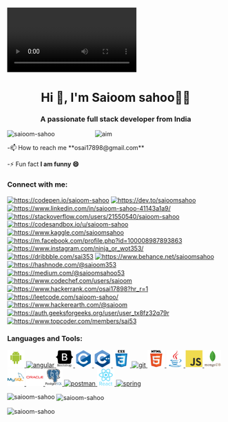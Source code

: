 ![logo](https://github.com/saioom-sahoo/saioom-sahoo/blob/master/White%20Black%20Minimalist%20Banner.mp4)



<h1 align="center">Hi 🤟, I'm Saioom sahoo🧑‍💻</h1>
<h3 align="center">A passionate full stack developer from India</h3>
<img align="right" alt="aim"width=300 src="https://media4.giphy.com/media/VTtANKl0beDFQRLDTh/giphy.gif?cid=ecf05e472t27gyhlhjhchnrda8uw56zhh41em9qgs3jm046l&ep=v1_gifs_search&rid=giphy.gif&ct=g">
<p align="left"> <img src="https://komarev.com/ghpvc/?username=saioom-sahoo&label=Profile%20views&color=0e75b6&style=flat" alt="saioom-sahoo" /> </p>
-📫 How to reach me **osai17898@gmail.com**


-⚡ Fun fact **I am funny 😄**
<h3 align="left">Connect with me:</h3>
<p align="left">
<a href="https://codepen.io/https://codepen.io/saioom-sahoo" target="blank"><img align="center" src="https://raw.githubusercontent.com/rahuldkjain/github-profile-readme-generator/master/src/images/icons/Social/codepen.svg" alt="https://codepen.io/saioom-sahoo" height="30" width="40" /></a>
<a href="https://dev.to/https://dev.to/saioomsahoo" target="blank"><img align="center" src="https://raw.githubusercontent.com/rahuldkjain/github-profile-readme-generator/master/src/images/icons/Social/devto.svg" alt="https://dev.to/saioomsahoo" height="30" width="40" /></a>
<a href="https://linkedin.com/in/https://www.linkedin.com/in/saioom-sahoo-41143a1a9/" target="blank"><img align="center" src="https://raw.githubusercontent.com/rahuldkjain/github-profile-readme-generator/master/src/images/icons/Social/linked-in-alt.svg" alt="https://www.linkedin.com/in/saioom-sahoo-41143a1a9/" height="30" width="40" /></a>
<a href="https://stackoverflow.com/users/https://stackoverflow.com/users/21550540/saioom-sahoo" target="blank"><img align="center" src="https://raw.githubusercontent.com/rahuldkjain/github-profile-readme-generator/master/src/images/icons/Social/stack-overflow.svg" alt="https://stackoverflow.com/users/21550540/saioom-sahoo" height="30" width="40" /></a>
<a href="https://codesandbox.com/https://codesandbox.io/u/saioom-sahoo" target="blank"><img align="center" src="https://raw.githubusercontent.com/rahuldkjain/github-profile-readme-generator/master/src/images/icons/Social/codesandbox.svg" alt="https://codesandbox.io/u/saioom-sahoo" height="30" width="40" /></a>
<a href="https://kaggle.com/https://www.kaggle.com/saioomsahoo" target="blank"><img align="center" src="https://raw.githubusercontent.com/rahuldkjain/github-profile-readme-generator/master/src/images/icons/Social/kaggle.svg" alt="https://www.kaggle.com/saioomsahoo" height="30" width="40" /></a>
<a href="https://fb.com/https://m.facebook.com/profile.php?id=100008987893863" target="blank"><img align="center" src="https://raw.githubusercontent.com/rahuldkjain/github-profile-readme-generator/master/src/images/icons/Social/facebook.svg" alt="https://m.facebook.com/profile.php?id=100008987893863" height="30" width="40" /></a>
<a href="https://instagram.com/https://www.instagram.com/ninja_or_wot353/" target="blank"><img align="center" src="https://raw.githubusercontent.com/rahuldkjain/github-profile-readme-generator/master/src/images/icons/Social/instagram.svg" alt="https://www.instagram.com/ninja_or_wot353/" height="30" width="40" /></a>
<a href="https://dribbble.com/https://dribbble.com/sai353" target="blank"><img align="center" src="https://raw.githubusercontent.com/rahuldkjain/github-profile-readme-generator/master/src/images/icons/Social/dribbble.svg" alt="https://dribbble.com/sai353" height="30" width="40" /></a>
<a href="https://www.behance.net/https://www.behance.net/saioomsahoo" target="blank"><img align="center" src="https://raw.githubusercontent.com/rahuldkjain/github-profile-readme-generator/master/src/images/icons/Social/behance.svg" alt="https://www.behance.net/saioomsahoo" height="30" width="40" /></a>
<a href="https://hashnode.com/https://hashnode.com/@saioom353" target="blank"><img align="center" src="https://raw.githubusercontent.com/rahuldkjain/github-profile-readme-generator/master/src/images/icons/Social/hashnode.svg" alt="https://hashnode.com/@saioom353" height="30" width="40" /></a>
<a href="https://medium.com/https://medium.com/@saioomsahoo53" target="blank"><img align="center" src="https://raw.githubusercontent.com/rahuldkjain/github-profile-readme-generator/master/src/images/icons/Social/medium.svg" alt="https://medium.com/@saioomsahoo53" height="30" width="40" /></a>
<a href="https://www.codechef.com/users/https://www.codechef.com/users/saioom" target="blank"><img align="center" src="https://cdn.jsdelivr.net/npm/simple-icons@3.1.0/icons/codechef.svg" alt="https://www.codechef.com/users/saioom" height="30" width="40" /></a>
<a href="https://www.hackerrank.com/https://www.hackerrank.com/osai17898?hr_r=1" target="blank"><img align="center" src="https://raw.githubusercontent.com/rahuldkjain/github-profile-readme-generator/master/src/images/icons/Social/hackerrank.svg" alt="https://www.hackerrank.com/osai17898?hr_r=1" height="30" width="40" /></a>
<a href="https://www.leetcode.com/https://leetcode.com/saioom-sahoo/" target="blank"><img align="center" src="https://raw.githubusercontent.com/rahuldkjain/github-profile-readme-generator/master/src/images/icons/Social/leet-code.svg" alt="https://leetcode.com/saioom-sahoo/" height="30" width="40" /></a>
<a href="https://www.hackerearth.com/https://www.hackerearth.com/@saioom" target="blank"><img align="center" src="https://raw.githubusercontent.com/rahuldkjain/github-profile-readme-generator/master/src/images/icons/Social/hackerearth.svg" alt="https://www.hackerearth.com/@saioom" height="30" width="40" /></a>
<a href="https://auth.geeksforgeeks.org/user/https://auth.geeksforgeeks.org/user/user_tx8fz32q79r" target="blank"><img align="center" src="https://raw.githubusercontent.com/rahuldkjain/github-profile-readme-generator/master/src/images/icons/Social/geeks-for-geeks.svg" alt="https://auth.geeksforgeeks.org/user/user_tx8fz32q79r" height="30" width="40" /></a>
<a href="https://www.topcoder.com/members/https://www.topcoder.com/members/sai53" target="blank"><img align="center" src="https://raw.githubusercontent.com/rahuldkjain/github-profile-readme-generator/master/src/images/icons/Social/topcoder.svg" alt="https://www.topcoder.com/members/sai53" height="30" width="40" /></a>
</p>

<h3 align="left">Languages and Tools:</h3>
<p align="left"> <a href="https://developer.android.com" target="_blank" rel="noreferrer"> <img src="https://raw.githubusercontent.com/devicons/devicon/master/icons/android/android-original-wordmark.svg" alt="android" width="40" height="40"/> </a> <a href="https://angular.io" target="_blank" rel="noreferrer"> <img src="https://angular.io/assets/images/logos/angular/angular.svg" alt="angular" width="40" height="40"/> </a> <a href="https://getbootstrap.com" target="_blank" rel="noreferrer"> <img src="https://raw.githubusercontent.com/devicons/devicon/master/icons/bootstrap/bootstrap-plain-wordmark.svg" alt="bootstrap" width="40" height="40"/> </a> <a href="https://www.cprogramming.com/" target="_blank" rel="noreferrer"> <img src="https://raw.githubusercontent.com/devicons/devicon/master/icons/c/c-original.svg" alt="c" width="40" height="40"/> </a> <a href="https://www.w3schools.com/cpp/" target="_blank" rel="noreferrer"> <img src="https://raw.githubusercontent.com/devicons/devicon/master/icons/cplusplus/cplusplus-original.svg" alt="cplusplus" width="40" height="40"/> </a> <a href="https://www.w3schools.com/css/" target="_blank" rel="noreferrer"> <img src="https://raw.githubusercontent.com/devicons/devicon/master/icons/css3/css3-original-wordmark.svg" alt="css3" width="40" height="40"/> </a> <a href="https://git-scm.com/" target="_blank" rel="noreferrer"> <img src="https://www.vectorlogo.zone/logos/git-scm/git-scm-icon.svg" alt="git" width="40" height="40"/> </a> <a href="https://www.w3.org/html/" target="_blank" rel="noreferrer"> <img src="https://raw.githubusercontent.com/devicons/devicon/master/icons/html5/html5-original-wordmark.svg" alt="html5" width="40" height="40"/> </a> <a href="https://www.java.com" target="_blank" rel="noreferrer"> <img src="https://raw.githubusercontent.com/devicons/devicon/master/icons/java/java-original.svg" alt="java" width="40" height="40"/> </a> <a href="https://developer.mozilla.org/en-US/docs/Web/JavaScript" target="_blank" rel="noreferrer"> <img src="https://raw.githubusercontent.com/devicons/devicon/master/icons/javascript/javascript-original.svg" alt="javascript" width="40" height="40"/> </a> <a href="https://www.mongodb.com/" target="_blank" rel="noreferrer"> <img src="https://raw.githubusercontent.com/devicons/devicon/master/icons/mongodb/mongodb-original-wordmark.svg" alt="mongodb" width="40" height="40"/> </a> <a href="https://www.mysql.com/" target="_blank" rel="noreferrer"> <img src="https://raw.githubusercontent.com/devicons/devicon/master/icons/mysql/mysql-original-wordmark.svg" alt="mysql" width="40" height="40"/> </a> <a href="https://www.oracle.com/" target="_blank" rel="noreferrer"> <img src="https://raw.githubusercontent.com/devicons/devicon/master/icons/oracle/oracle-original.svg" alt="oracle" width="40" height="40"/> </a> <a href="https://www.postgresql.org" target="_blank" rel="noreferrer"> <img src="https://raw.githubusercontent.com/devicons/devicon/master/icons/postgresql/postgresql-original-wordmark.svg" alt="postgresql" width="40" height="40"/> </a> <a href="https://postman.com" target="_blank" rel="noreferrer"> <img src="https://www.vectorlogo.zone/logos/getpostman/getpostman-icon.svg" alt="postman" width="40" height="40"/> </a> <a href="https://reactjs.org/" target="_blank" rel="noreferrer"> <img src="https://raw.githubusercontent.com/devicons/devicon/master/icons/react/react-original-wordmark.svg" alt="react" width="40" height="40"/> </a> <a href="https://spring.io/" target="_blank" rel="noreferrer"> <img src="https://www.vectorlogo.zone/logos/springio/springio-icon.svg" alt="spring" width="40" height="40"/> </a> </p>

<p><img align="left" src="https://github-readme-stats.vercel.app/api/top-langs?username=saioom-sahoo&show_icons=true&locale=en&layout=compact" alt="saioom-sahoo" /></p>

<p>&nbsp;<img align="center" src="https://github-readme-stats.vercel.app/api?username=saioom-sahoo&show_icons=true&locale=en" alt="saioom-sahoo" /></p>

<p><img align="center" src="https://github-readme-streak-stats.herokuapp.com/?user=saioom-sahoo&" alt="saioom-sahoo" /></p>
